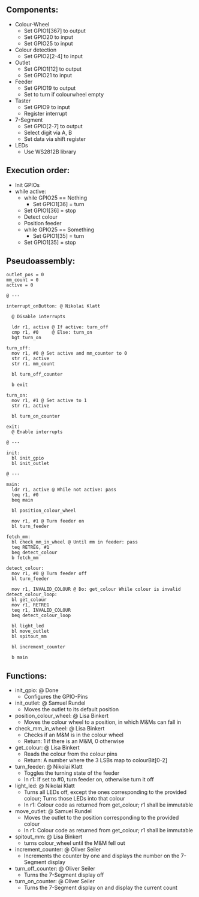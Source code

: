 ## Components:
- Colour-Wheel
  - Set GPIO1[367] to output
  - Set GPIO20 to input
  - Set GPIO25  to input
- Colour detection
  - Set GPIO2[2-4] to input
- Outlet
  - Set GPIO1[12] to output
  - Set GPIO21 to input
- Feeder
  - Set GPIO19 to output
  - Set to turn if colourwheel empty
- Taster
  - Set GPIO9 to input
  - Register interrupt
- 7-Segment
  - Set GPIO[2-7] to output
  - Select digit via A, B
  - Set data via shift register
- LEDs
  - Use WS2812B library

## Execution order:
- Init GPIOs
- while active:
  - while GPIO25 == Nothing
    - Set GPIO1[36] = turn
  - Set GPIO1[36] = stop
  - Detect colour
  - Position feeder
  - while GPIO25 == Something
    - Set GPIO1[35] = turn
  - Set GPIO1[35] = stop

## Pseudoassembly:

```arm
outlet_pos = 0
mm_count = 0
active = 0

@ ---

interrupt_onButton: @ Nikolai Klatt

  @ Disable interrupts
  
  ldr r1, active @ If active: turn_off
  cmp r1, #0     @ Else: turn_on
  bgt turn_on
  
turn_off:
  mov r1, #0 @ Set active and mm_counter to 0
  str r1, active
  str r1, mm_count
  
  bl turn_off_counter
  
  b exit

turn_on:
  mov r1, #1 @ Set active to 1
  str r1, active
  
  bl turn_on_counter

exit:
  @ Enable interrupts

@ ---

init:
  bl init_gpio
  bl init_outlet

@ ---

main:
  ldr r1, active @ While not active: pass
  teq r1, #0 
  beq main
  
  bl position_colour_wheel
  
  mov r1, #1 @ Turn feeder on
  bl turn_feeder
  
fetch_mm:
  bl check_mm_in_wheel @ Until mm in feeder: pass
  teq RETREG, #1
  beq detect_colour
  b fetch_mm
  
detect_colour:
  mov r1, #0 @ Turn feeder off
  bl turn_feeder
  
  mov r1, INVALID_COLOUR @ Do: get_colour While colour is invalid
detect_colour_loop:
  bl get_colour
  mov r1, RETREG
  teq r1, INVALID_COLOUR
  beq detect_colour_loop
  
  bl light_led
  bl move_outlet
  bl spitout_mm
  
  bl increment_counter
  
  b main
```    

## Functions:
  - init\_gpio: @ Done
    - Configures the GPIO-Pins
  - init\_outlet: @ Samuel Rundel
    - Moves the outlet to its default position
  - position\_colour\_wheel: @ Lisa Binkert
    - Moves the colour wheel to a position, in which M&Ms can fall in
  - check\_mm\_in\_wheel: @ Lisa Binkert
    - Checks if an M&M is in the colour wheel
    - Return: 1 if there is an M&M, 0 otherwise
  - get\_colour: @ Lisa Binkert
    - Reads the colour from the colour pins
    - Return: A number where the 3 LSBs map to colourBit[0-2]
  - turn\_feeder: @ Nikolai Klatt
    - Toggles the turning state of the feeder
    - In r1: If set to #0, turn feeder on, otherwise turn it off
  - light\_led: @ Nikolai Klatt
    - Turns all LEDs off, except the ones corresponding to the provided colour; Turns those LEDs into that colour
    - In r1: Colour code as returned from get\_colour; r1 shall be immutable
  - move\_outlet: @ Samuel Rundel
    - Moves the outlet to the position corresponding to the provided colour
    - In r1: Colour code as returned from get\_colour; r1 shall be immutable
  - spitout\_mm: @ Lisa Binkert
    - turns colour\_wheel until the M&M fell out
  - increment\_counter: @ Oliver Seiler
    - Increments the counter by one and displays the number on the 7-Segment display
  - turn\_off\_counter: @ Oliver Seiler
    - Turns the 7-Segment display off
  - turn\_on\_counter: @ Oliver Seiler
    - Turns the 7-Segment display on and display the current count

